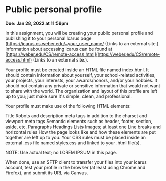 # Public personal profile

**Due: Jan 28, 2022 at 11:59pm**

In this assignment, you will be creating your public personal profile and publishing it to your personal Icarus page (https://icarus.cs.weber.edu/~your_user_name/ (Links to an external site.). Information about accessing icarus can be found at [https://weber.edu/CS/remote-access.html](https://weber.edu/CS/remote-access.html) (Links to an external site.).

Your profile must be created inside an HTML file named index.html. It should contain information about yourself, your school-related activities, your projects, your interests, your awards/honors, and/or your hobbies. It should not contain any private or sensitive information that would not want to share with the world. The organization and layout of this profile are left up to you; just make sure it's simple, clean, and professional.

Your profile must make use of the following HTML elements:

Title
Robots and description meta tags in addition to the charset and viewport meta tags
Semantic elements such as header, footer, section, aside, etc.
Paragraphs
Headings
Lists
Images; at least one
Line breaks and horizontal rules
How the page looks like and how these elements are put together are left up to you. Your CSS rules must be placed inside an external .css file named styles.css and linked to your .html file(s).

NOTE: Use actual text; no LOREM IPSUM in this page.

When done, use an SFTP client to transfer your files into your icarus account, test your profile in the browser (at least using Chrome and Firefox), and submit its URL via Canvas.
